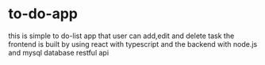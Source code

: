 # to-do-app

this is simple to do-list app that user can add,edit and delete task the frontend is built by using react with typescript and the backend with node.js and mysql database restful api
